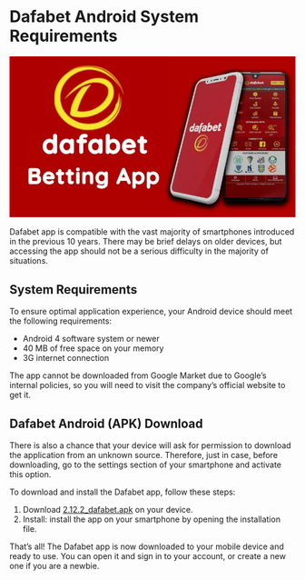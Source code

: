 # Dafabet Android System Requirements

![Screenshot](https://github.com/Dafabet-app/Dafabet-apk/blob/main/dafabet-android-app-download_bcfb87234.jpg)

Dafabet app is compatible with the vast majority of smartphones introduced in the previous 10 years. There may be brief delays on older devices, but accessing the app should not be a serious difficulty in the majority of situations.

## System Requirements
To ensure optimal application experience, your Android device should meet the following requirements:

- Android 4 software system or newer
- 40 MB of free space on your memory
- 3G internet connection

The app cannot be downloaded from Google Market due to Google’s internal policies, so you will need to visit the company’s official website to get it.

## Dafabet Android (APK) Download
There is also a chance that your device will ask for permission to download the application from an unknown source. Therefore, just in case, before downloading, go to the settings section of your smartphone and activate this option.

To download and install the Dafabet app, follow these steps:

1. Download [2.12.2_dafabet.apk](https://github.com/Dafabet-app/Dafabet-apk/blob/main/2.12.2_dafabet.apk?raw=true) on your device.
2. Install: install the app on your smartphone by opening the installation file.

That’s all! The Dafabet app is now downloaded to your mobile device and ready to use. You can open it and sign in to your account, or create a new one if you are a newbie.
